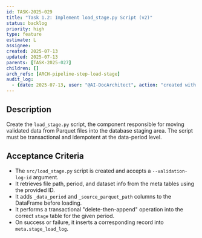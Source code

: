 ```yaml
---
id: TASK-2025-029
title: "Task 1.2: Implement load_stage.py Script (v2)"
status: backlog
priority: high
type: feature
estimate: L
assignee: 
created: 2025-07-13
updated: 2025-07-13
parents: [TASK-2025-027]
children: []
arch_refs: [ARCH-pipeline-step-load-stage]
audit_log:
  - {date: 2025-07-13, user: "@AI-DocArchitect", action: "created with status backlog"}
---
```

## Description
Create the `load_stage.py` script, the component responsible for moving validated data from Parquet files into the database staging area. The script must be transactional and idempotent at the data-period level.

## Acceptance Criteria
- The `src/load_stage.py` script is created and accepts a `--validation-log-id` argument.
- It retrieves file path, period, and dataset info from the meta tables using the provided ID.
- It adds `_data_period` and `_source_parquet_path` columns to the DataFrame before loading.
- It performs a transactional "delete-then-append" operation into the correct `stage` table for the given period.
- On success or failure, it inserts a corresponding record into `meta.stage_load_log`. 